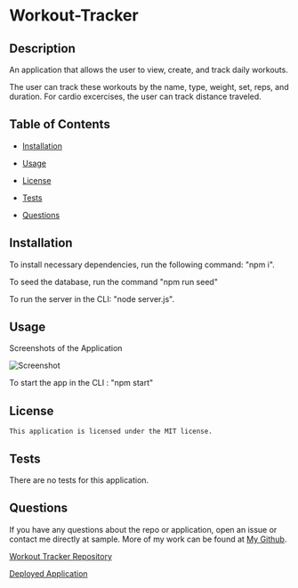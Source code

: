 # Workout-Tracker

## Description

An application that allows the user to view, create, and track daily workouts.

The user can track these workouts by the name, type, weight, set, reps, and duration. For cardio excercises, the user can track distance traveled.

  ## Table of Contents
  
  * [Installation](#installation)
  
  * [Usage](#usage)
  
  * [License](#license)

  * [Tests](#tests)
  
  * [Questions](#questions)
  
  ## Installation
  
  To install necessary dependencies, run the following command: "npm i".

  To seed the database, run the command "npm run seed"

  To run the server in the CLI: "node server.js".
  
  
  ## Usage

Screenshots of the Application

  ![Screenshot]()

To start the app in the CLI : "npm start"
  

  ## License
    
    This application is licensed under the MIT license.
    

  ## Tests
  
  There are no tests for this application.
  
      
  ## Questions  

  If you have any questions about the repo or application, open an issue or contact me directly at sample. More of my work can be found at [My Github](https://github.com/brob92993).

  [Workout Tracker Repository](https://github.com/brob92993/Workout-Tracker.git)

  
  [Deployed Application]()